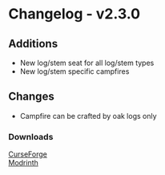 # Changelog - v2.3.0

## Additions
- New log/stem seat for all log/stem types
- New log/stem specific campfires

## Changes
- Campfire can be crafted by oak logs only

### Downloads
[CurseForge](https://www.curseforge.com/minecraft/mc-mods/nemos-carpentry) <br>
[Modrinth](https://modrinth.com/mod/nemos-carpentry)